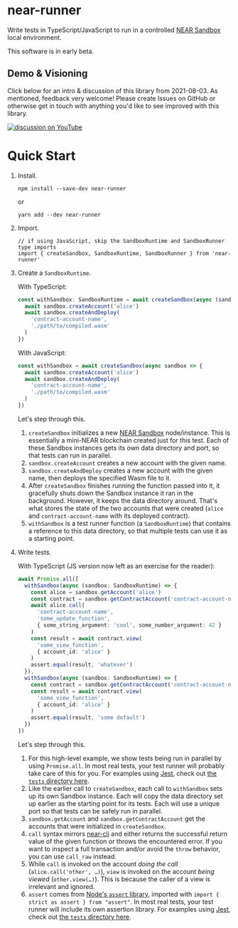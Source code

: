 near-runner
===========

Write tests in TypeScript/JavaScript to run in a controlled [NEAR Sandbox](https://github.com/near/sandbox) local environment.

This software is in early beta.


Demo & Visioning
----------------

Click below for an intro & discussion of this library from 2021-08-03. As mentioned, feedback very welcome! Please create Issues on GitHub or otherwise get in touch with anything you'd like to see improved with this library.

[![discussion on YouTube](http://img.youtube.com/vi/7QWhURvNODI/0.jpg)](https://youtu.be/7QWhURvNODI)


Quick Start
===========

1. Install.

       npm install --save-dev near-runner

   or

       yarn add --dev near-runner

2. Import.

       // if using JavaScript, skip the SandboxRuntime and SandboxRunner type imports
       import { createSandbox, SandboxRuntime, SandboxRunner } from 'near-runner'

3. Create a `SandboxRuntime`.


   With TypeScript:

   ```ts
   const withSandbox: SandboxRuntime = await createSandbox(async (sandbox: SandboxRunner) => {
     await sandbox.createAccount('alice')
     await sandbox.createAndDeploy(
       'contract-account-name',
       './path/to/compiled.wasm'
     )
   })
   ```

   With JavaScript:

   ```js
   const withSandbox = await createSandbox(async sandbox => {
     await sandbox.createAccount('alice')
     await sandbox.createAndDeploy(
       'contract-account-name',
       './path/to/compiled.wasm'
     )
   })
   ```

   Let's step through this.

   1. `createSandbox` initializes a new [NEAR Sandbox](https://docs.near.org/docs/develop/contracts/sandbox) node/instance. This is essentially a mini-NEAR blockchain created just for this test. Each of these Sandbox instances gets its own data directory and port, so that tests can run in parallel.
   2. `sandbox.createAccount` creates a new account with the given name.
   3. `sandbox.createAndDeploy` creates a new account with the given name, then deploys the specified Wasm file to it.
   4. After `createSandbox` finishes running the function passed into it, it gracefully shuts down the Sandbox instance it ran in the background. However, it keeps the data directory around. That's what stores the state of the two accounts that were created (`alice` and `contract-account-name` with its deployed contract).
   5. `withSandbox` is a test runner function (a `SandboxRuntime`) that contains a reference to this data directory, so that multiple tests can use it as a starting point.

4. Write tests.

   With TypeScript (JS version now left as an exercise for the reader):

   ```ts
   await Promise.all([
     withSandbox(async (sandbox: SandboxRuntime) => {
       const alice = sandbox.getAccount('alice')
       const contract = sandbox.getContractAccount('contract-account-name')
       await alice.call(
         'contract-account-name',
         'some_update_function',
         { some_string_argument: 'cool', some_number_argument: 42 }
       )
       const result = await contract.view(
         'some_view_function',
         { account_id: 'alice' }
       )
       assert.equal(result, 'whatever')
     }),
     withSandbox(async (sandbox: SandboxRuntime) => {
       const contract = sandbox.getContractAccount('contract-account-name')
       const result = await contract.view(
         'some_view_function',
         { account_id: 'alice' }
       )
       assert.equal(result, 'some default')
     })
   ])
   ```

   Let's step through this.

   1. For this high-level example, we show tests being run in parallel by using `Promise.all`. In most real tests, your test runner will probably take care of this for you. For examples using [Jest](https://jestjs.io/), check out [the `tests` directory here](./tests).
   2. Like the earlier call to `createSandbox`, each call to `withSandbox` sets up its own Sandbox instance. Each will copy the data directory set up earlier as the starting point for its tests. Each will use a unique port so that tests can be safely run in parallel.
   3. `sandbox.getAccount` and `sandbox.getContractAccount` get the accounts that were initialized in `createSandbox`.
   4. `call` syntax mirrors [near-cli](https://github.com/near/near-cli) and either returns the successful return value of the given function or throws the encountered error. If you want to inspect a full transaction and/or avoid the `throw` behavior, you can use `call_raw` instead.
   5. While `call` is invoked on the account _doing the call_ (`alice.call('other', …)`), `view` is invoked on the account _being viewed_ (`other.view(…)`). This is because the caller of a view is irrelevant and ignored.
   6. `assert` comes from [Node's `assert` library](https://nodejs.org/api/assert.html), imported with `import { strict as assert } from "assert"`. In most real tests, your test runner will include its own assertion library. For examples using [Jest](https://jestjs.io/), check out [the `tests` directory here](./tests).
